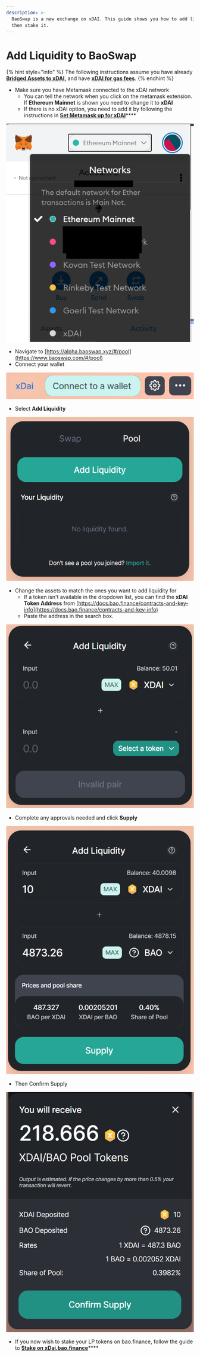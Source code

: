 ```yaml
---
description: >-
  BaoSwap is a new exchange on xDAI. This guide shows you how to add liquidity
  then stake it.
---
```


# Add Liquidity to BaoSwap

{% hint style="info" %}
The following instructions assume you have already [**Bridged Assets to xDAI**](bridge-assets-to-xdai.md)**,** and have [**xDAI for gas fees**](bridge-dai-to-xdai-for-gas-fees.md).
{% endhint %}

* Make sure you have Metamask connected to the xDAI network
  * You can tell the network when you click on the metamask extension. If **Ethereum Mainnet** is shown you need to change it to **xDAI**
  * If there is no xDAI option, you need to add it by following the instructions in [**Set Metamask up for xDAI**](set-metamask-up-for-xdai.md)****

![](<../../.gitbook/assets/image (98).png>)

* Navigate to [https://alpha.baoswap.xyz/#/pool](https://www.baoswap.com/#/pool)
* Connect your wallet

![](<../../.gitbook/assets/image (36).png>)

* Select **Add Liquidity**

![](<../../.gitbook/assets/image (45).png>)

* Change the assets to match the ones you want to add liquidity for
  * If a token isn't available in the dropdown list, you can find the **xDAI Token Address** from [https://docs.bao.finance/contracts-and-key-info](https://docs.bao.finance/contracts-and-key-info)
  * Paste the address in the search box.

![](<../../.gitbook/assets/image (99).png>)

* Complete any approvals needed and click **Supply**

![](<../../.gitbook/assets/image (11).png>)

* Then Confirm Supply

![](<../../.gitbook/assets/image (38).png>)

* If you now wish to stake your LP tokens on bao.finance, follow the guide to [**Stake on xDai.bao.finance**](stake-on-xdai.bao.finance.md)****
